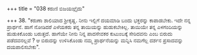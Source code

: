 +++
title = "038 ಕರುಣಿ ಬಿಜಯಙ್ಗೈದು"

+++
38. "ಕರುಣಾ ಶಾಲಿಯಾದ ಶ್ರೀಕೃಷ್ಣ. ನೀನು ಇಲ್ಲಿಗೆ ದಯಮಾಡಿ ಬಂದು ಭಕ್ತರನ್ನು ಕಾಪಾಡಬೇಕು. ಇದೇ ನನ್ನ ಪ್ರಾರ್ಥನೆ. ಹಾಗೆ ನೋಡಿದರೆ ಎಳೆಯಕರು ತನ್ನ ತಾಯಿಯನ್ನು ಹುಡುಕಬೇಕಿಲ್ಲ. ತಾಯಿಯೇ ತನ್ನ ಎಳಗಂದಿಯನ್ನು ಹುಡುಕಿಕೊಂಡು ಬರುತ್ತದೆ. ಹಾಗೆಯೇ ನೀನು ನಿನ್ನ ಪಾದಸೇವಕರ ಕುಟುಂಬಕ್ಕೆ ಸೇರಿದವನು ಎಂಬ ಬಿರುದು ಪಡೆದವನಲ್ಲವೆ ? ಆ ಬಿರುದನ್ನು ಉಳಿಸಿಕೊಂಡು ನಮ್ಮ ಪ್ರಾರ್ಥನೆಯನ್ನು ಮನ್ನಿಸಿ ನಮಗೆಲ್ಲ ದರ್ಶನ ಪ್ರಸಾದವನ್ನು ದಯಪಾಲಿಸಬೇಕು".